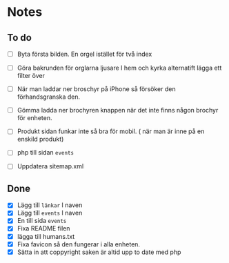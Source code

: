 # Notes

## To do
-[ ] Byta första bilden. En orgel istället för två index
-[ ] Göra bakrunden för orglarna ljusare I hem och kyrka alternatift lägga ett filter över 
-[ ] När man laddar ner broschyr på iPhone så försöker den förhandsgranska den.
-[ ] Gömma ladda ner brochyren knappen när det inte finns någon brochyr för enheten.
-[ ] Produkt sidan funkar inte så bra för mobil. ( när man är inne på en enskild produkt)
-[ ] php till sidan ``events``
-[ ] Uppdatera sitemap.xml


## Done
-[x] Lägg till `länkar` I naven
-[x] Lägg till `events` I naven
-[x] En till sida ``events``
-[x] Fixa README filen
-[x] lägga till humans.txt
-[x] Fixa favicon så den fungerar i alla enheten.
-[x] Sätta in att coppyright saken är altid upp to date med php